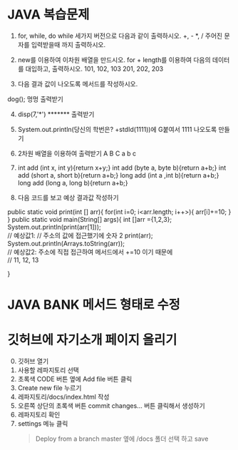 # JAVA 복습문제

1. for, while, do while 세가지 버전으로 다음과 같이 출력하시오.
+, - *, / 주어진 문자를 입력받을때 까지 출력하시오.

2. new를 이용하여 이차원 배열을 만드시오.
for + length를 이용하여 다음의 데이터를 대입하고, 출력하시오.
101, 102, 103
201, 202, 203

3. 다음 결과 값이 나오도록 메서드를 작성하시오.

dog();  멍멍 출력받기

4. disp(7,'*')    ******* 출력받기
5. System.out.println(당신의 학번은? +stdId(1111))에 
G붙여서 1111 나오도록 만들기

6. 2차원 배열을 이용하여 출력받기
A B C
a b c

7. int add (int x, int y){return x+y;}
int add (byte a, byte b){return a+b;}
int add (short a, short b){return a+b;}
long add (int a ,int b){return a+b;}
long add (long a, long b){return a+b;}


8. 다음 코드를 보고 예상 결과값 작성하기

public static void print(int [] arr){
    for(int i=0; i<arr.length; i++>){
        arr[i]+=10;
    }
}
public static void main(String[] args){
    int []arr ={1,2,3};
    System.out.println(print(arr[1]));  
    // 예상값1:
    // 주소의 값에 접근했기에 숫자 2
    print(arr);
    System.out.println(Arrays.toString(arr));  
    // 예상값2: 주소에 직접 접근하여 메서드에서 +=10 이기 때문에   
    // 11, 12, 13

}

# JAVA BANK 메서드 형태로 수정

# 깃허브에 자기소개 페이지 올리기
0) 깃허브 열기
1) 사용할 레파지토리 선택 
2) 초록색 CODE 버튼 옆에 Add file 버튼 클릭
3) Create new file 누르기
4) 레파지토리/docs/index.html 작성
5) 오른쪽 상단의 초록색 버튼 commit changes... 버튼 클릭해서 생성하기
6) 레파지토리 확인
7) settings 메뉴 클릭
    >Deploy from a branch 
    >master 옆에 /docs 폴더 선택 하고 save